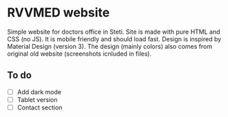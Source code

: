 # RVVMED website
Simple website for doctors office in Steti. Site is made with pure HTML and CSS (no JS). It is mobile friendly and should load fast.
Design is inspired by Material Design (version 3).
The design (mainly colors) also comes from original old website (screenshots icnluded in files). 


## To do
- [ ] Add dark mode
- [ ] Tablet version
- [ ] Contact section